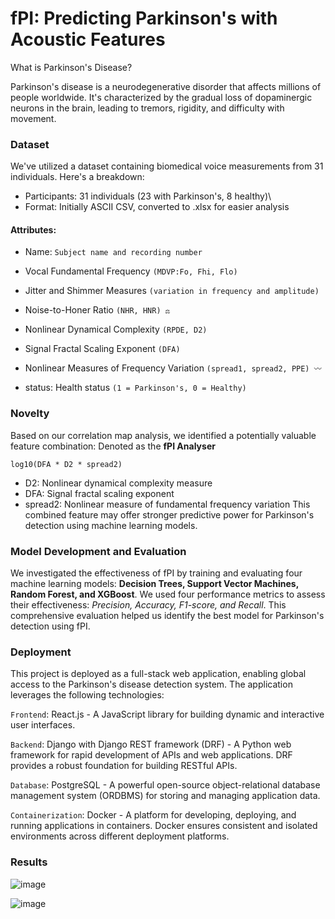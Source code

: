 # fPI: Predicting Parkinson's with Acoustic Features

What is Parkinson's Disease?

Parkinson's disease is a neurodegenerative disorder that affects millions of people worldwide. It's characterized by the gradual loss of dopaminergic neurons in the brain, leading to tremors, rigidity, and difficulty with movement.

### Dataset
We've utilized a dataset containing biomedical voice measurements from 31 individuals. Here's a breakdown:

- Participants: 31 individuals (23 with Parkinson's, 8 healthy)\
- Format: Initially ASCII CSV, converted to .xlsx for easier analysis

 #### Attributes:
- Name: ``Subject name and recording number``

- Vocal Fundamental Frequency ``(MDVP:Fo, Fhi, Flo) ️``

- Jitter and Shimmer Measures ``(variation in frequency and amplitude)``

- Noise-to-Honer Ratio ``(NHR, HNR) ⚖️``

- Nonlinear Dynamical Complexity ``(RPDE, D2)``

- Signal Fractal Scaling Exponent ``(DFA)``

- Nonlinear Measures of Frequency Variation ``(spread1, spread2, PPE) 〰️``

- status: Health status ``(1 = Parkinson's, 0 = Healthy)``

### Novelty

Based on our correlation map analysis, we identified a potentially valuable feature combination: Denoted as the **fPI Analyser** 

``log10(DFA * D2 * spread2)``

- D2: Nonlinear dynamical complexity measure
- DFA: Signal fractal scaling exponent
- spread2: Nonlinear measure of fundamental frequency variation
This combined feature may offer stronger predictive power for Parkinson's detection using machine learning models.

### Model Development and Evaluation

We investigated the effectiveness of fPI by training and evaluating four machine learning models: **Decision Trees, Support Vector Machines, Random Forest, and XGBoost**. We used four performance metrics to assess their effectiveness: _Precision, Accuracy, F1-score, and Recall_. This comprehensive evaluation helped us identify the best model for Parkinson's detection using fPI.

### Deployment

This project is deployed as a full-stack web application, enabling global access to the Parkinson's disease detection system. The application leverages the following technologies:

``Frontend``: React.js - A JavaScript library for building dynamic and interactive user interfaces.

``Backend``: Django with Django REST framework (DRF) - A Python web framework for rapid development of APIs and web applications. DRF provides a robust foundation for building RESTful APIs.

``Database``: PostgreSQL - A powerful open-source object-relational database management system (ORDBMS) for storing and managing application data.

``Containerization``: Docker - A platform for developing, deploying, and running applications in containers. Docker ensures consistent and isolated environments across different deployment platforms.

### Results 
![image](https://github.com/bhanmrinal/Predictive-Analysis-for-Parkinsons-Disease-using-ML/assets/97622240/037b3989-51b8-46d7-b163-6ea5af7ed9cd)

![image](https://github.com/bhanmrinal/Predictive-Analysis-for-Parkinsons-Disease-using-ML/assets/97622240/a114921b-c139-4809-a5e8-d2b7b9815b56)
